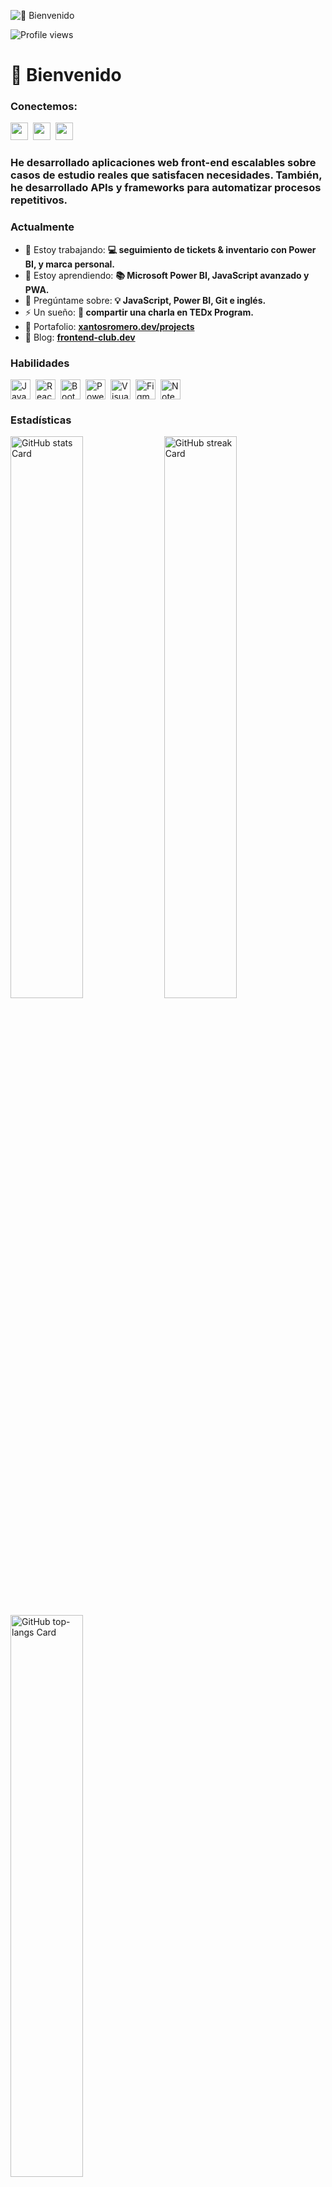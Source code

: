 ![👋 Bienvenido](https://mir-s3-cdn-cf.behance.net/project_modules/max_1200/79731568097599.5b50bca477735.jpg)

![Profile views](https://komarev.com/ghpvc/?username=xantosromero&label=Profile%20views&color=0e75b6&style=flat)

<div id="toc">
  <ul align="left" style="list-style: none">
    <summary>
      <h1>
        👋 Bienvenido
      </h1>
    </summary>
  </ul>
</div>

**<h3 align="left">Conectemos:</h3>** 
<p align="left"><a href="https://codepen.io/https://codepen.io/xantosromero" target="_blank"><img src="https://img.shields.io/badge/Codepen-000000?style=flat&logo=codepen&logoColor=white" height="28" style="margin-right: 4px"></a> <a href="https://github.com/https://github.com/xantosromerodev" target="_blank"><img src="https://img.shields.io/badge/GitHub-100000?style=flat&logo=github&logoColor=white" height="28" style="margin-right: 4px"></a> <a href="https://www.linkedin.com/in/https://www.linkedin.com/in/xantosromero/" target="_blank"><img src="https://img.shields.io/badge/LinkedIn-0077B5?style=flat&logo=linkedin&logoColor=white" height="28" style="margin-right: 4px"></a></p>

 **<h3 align="left">He desarrollado aplicaciones web front-end escalables sobre casos de estudio reales que satisfacen necesidades. También, he desarrollado APIs y frameworks para automatizar procesos repetitivos.</h3>**

**<h3 align="left">Actualmente</h3>**

- 💼 Estoy trabajando: **💻 seguimiento de tickets & inventario con Power BI, y marca personal.**
- 🌱 Estoy aprendiendo: **📚 Microsoft Power BI, JavaScript avanzado y PWA.**
- 💬 Pregúntame sobre: **💡 JavaScript, Power BI, Git e inglés.**
- ⚡ Un sueño: **🎢 compartir una charla en TEDx Program.**
- 📂 Portafolio: **<a href="#pronto" target="_blank">xantosromero.dev/projects</a>**
- 📝 Blog: **<a href="https://frontend-club.hashnode.dev/" target="_blank">frontend-club.dev</a>**


 **<h3 align="left">Habilidades</h3>**

<div style="display: flex; flex-wrap: wrap; gap: 4px; justify-content: left;"><img src="https://img.shields.io/badge/JavaScript-F7DF1C?logo=javascript&logoColor=white" height="32" alt="JavaScript" style="margin-right: 4px"> <img src="https://img.shields.io/badge/React-20232A?logo=react&logoColor=61DAFB" height="32" alt="React" style="margin-right: 4px"> <img src="https://img.shields.io/badge/Bootstrap-563D7C?logo=bootstrap&logoColor=white" height="32" alt="Bootstrap" style="margin-right: 4px"> <img src="https://img.shields.io/badge/Power_BI-F2C811?logo=power%20bi&logoColor=black" height="32" alt="Power BI" style="margin-right: 4px"> <img src="https://img.shields.io/badge/Visual_Studio_Code-007ACC?logo=visual-studio-code&logoColor=white" height="32" alt="Visual Studio Code" style="margin-right: 4px"> <img src="https://img.shields.io/badge/Figma-F24E1E?logo=figma&logoColor=white" height="32" alt="Figma" style="margin-right: 4px"> <img src="https://img.shields.io/badge/Notepad++-90E59A?logo=notepad-plus-plus&logoColor=white" height="32" alt="Notepad++" style="margin-right: 4px"></div>

 **<h3 align="left">Estadísticas</h3>**

<p align="left">
  <img width="48%" src="https://github-readme-stats.vercel.app/api?username=xantosromerodev&theme=react&hide_title=false&hide_rank=false&show_icons=false&include_all_commits=false&count_private=true&line_height=23" alt="GitHub stats Card" />
  <img width="48%" src="https://streak-stats.demolab.com/?user=xantosromerodev&theme=react&hide_border=false&date_format=M+j%5B%2C+Y%5D&mode=daily&hide_total_contributions=false&hide_current_streak=false&hide_longest_streak=false&card_height=200" alt="GitHub streak Card" />
</p>

<p align="left">
  <img width="48%" src="https://github-readme-stats.vercel.app/api/top-langs?username=xantosromerodev&theme=react&hide_title=false&layout=compact&langs_count=6&hide_progress=false&card_width=400" alt="GitHub top-langs Card" />
</p>
